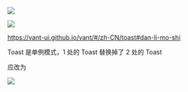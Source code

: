 ![](https://image.newarea.site/2024-06-04-16-32-24.png)

![](https://image.newarea.site/2024-06-04-16-33-40.png)

https://vant-ui.github.io/vant/#/zh-CN/toast#dan-li-mo-shi

Toast 是单例模式，1 处的 Toast 替换掉了 2 处的 Toast

应改为

![](https://image.newarea.site/2024-06-04-16-35-52.png)